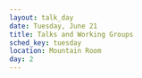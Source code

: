 ```yaml
---
layout: talk_day
date: Tuesday, June 21
title: Talks and Working Groups
sched_key: tuesday
location: Mountain Room
day: 2
---
```

